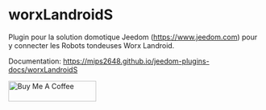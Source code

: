 # worxLandroidS

Plugin pour la solution domotique Jeedom (<https://www.jeedom.com>) pour y connecter les Robots tondeuses Worx Landroid.

Documentation: <https://mips2648.github.io/jeedom-plugins-docs/worxLandroidS>

<a href="https://www.buymeacoffee.com/mips2648" target="_blank"><img src="https://cdn.buymeacoffee.com/buttons/default-orange.png" alt="Buy Me A Coffee" height="41" width="174"></a>
